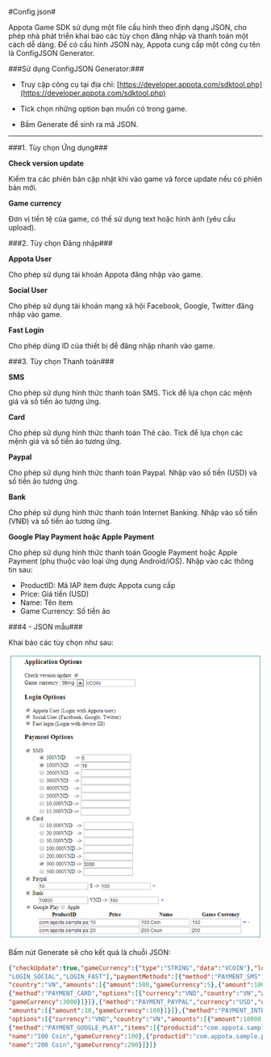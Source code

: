 #Config.json#

Appota Game SDK sử dụng một file cấu hình theo định dạng JSON, cho phép
nhà phát triển khai báo các tùy chọn đăng nhập và thanh toán một cách dễ
dàng. Để có cấu hình JSON này, Appota cung cấp một công cụ tên là
ConfigJSON Generator.

###Sử dụng ConfigJSON Generator:###

- Truy cập công cụ tại địa chỉ: [https://developer.appota.com/sdktool.php](https://developer.appota.com/sdktool.php)

- Tick chọn những option bạn muốn có trong game.

- Bấm Generate để sinh ra mã JSON.

<hr/>

###1. Tùy chọn Ứng dụng###

**Check version update**

Kiểm tra các phiên bản cập nhật khi vào game và force update nếu có phiên bản mới.

**Game currency**

Đơn vị tiền tệ của game, có thể sử dụng text hoặc hình ảnh (yêu cầu upload).

###2. Tùy chọn Đăng nhập###

**Appota User**

Cho phép sử dụng tài khoản Appota đăng nhập vào game.

**Social User**

Cho phép sử dụng tài khoản mạng xã hội Facebook, Google, Twitter đăng nhập vào game.

**Fast Login**

Cho phép dùng ID của thiết bị để đăng nhập nhanh vào game.

###3. Tùy chọn Thanh toán###

**SMS**

Cho phép sử dụng hình thức thanh toán SMS. Tick để lựa chọn các mệnh giá và số tiền ảo tương ứng.

**Card**

Cho phép sử dụng hình thức thanh toán Thẻ cào. Tick để lựa chọn các mệnh giá và số tiền ảo tương ứng.

**Paypal**

Cho phép sử dụng hình thức thanh toán Paypal. Nhập vào số tiền (USD) và số tiền ảo tương ứng.

**Bank**

Cho phép sử dụng hình thức thanh toán Internet Banking. Nhập vào số tiền (VNĐ) và số tiền ảo tương ứng.

**Google Play Payment hoặc Apple Payment**

Cho phép sử dụng hình thức thanh toán Google Payment hoặc Apple Payment (phụ thuộc vào loại ứng dụng Android/iOS). 
Nhập vào các thông tin sau:

- ProductID: Mã IAP item được Appota cung cấp
 - Price: Giá tiền (USD)
 - Name: Tên item
 - Game Currency: Số tiền ảo

###4 - JSON mẫu###

Khai báo các tùy chọn như sau:

![](json_sample.png)

Bấm nút Generate sẽ cho kết quả là chuỗi JSON:

``` json
{"checkUpdate":true,"gameCurrency":{"type":"STRING","data":"VCOIN"},"loginMethods":["LOGIN_APPOTA",
"LOGIN_SOCIAL","LOGIN_FAST"],"paymentMethods":[{"method":"PAYMENT_SMS","options":[{"currency":"VND",
"country":"VN","amounts":[{"amount":500,"gameCurrency":5},{"amount":1000,"gameCurrency":10}]}]},
{"method":"PAYMENT_CARD","options":[{"currency":"VND","country":"VN","amounts":[{"amount":300000,
"gameCurrency":3000}]}]},{"method":"PAYMENT_PAYPAL","currency":"USD","options":[{"country":"VN",
"amounts":[{"amount":10,"gameCurrency":100}]}]},{"method":"PAYMENT_INTERNET_BANKING",
"options":[{"currency":"VND","country":"VN","amounts":[{"amount":10000,"gameCurrency":100}]}]},
{"method":"PAYMENT_GOOGLE_PLAY","items":[{"productid":"com.appota.sample.pack1","price":"10",
"name":"100 Coin","gameCurrency":100},{"productid":"com.appota.sample.pack2","price":"20",
"name":"200 Coin","gameCurrency":200}]}]}
```
